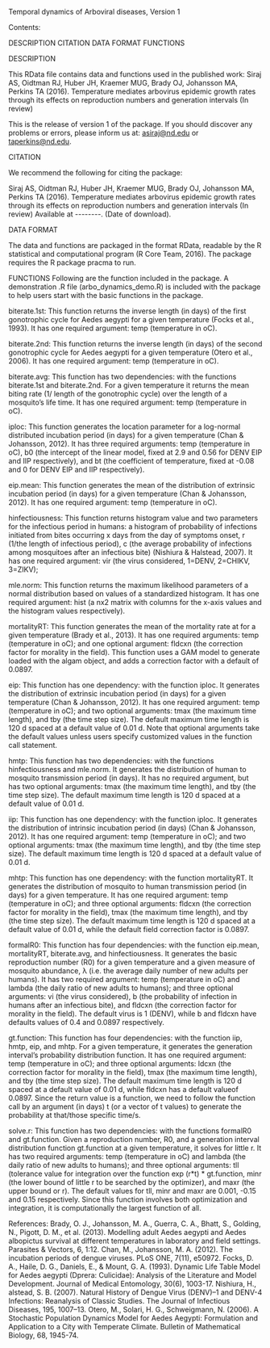 Temporal dynamics of Arboviral diseases, Version 1Contents:DESCRIPTIONCITATIONDATA FORMATFUNCTIONSDESCRIPTIONThis RData file contains data and functions used in the published work: Siraj AS, Oidtman RJ, Huber JH, Kraemer MUG, Brady OJ, Johansson MA, Perkins TA (2016). Temperature mediates arbovirus epidemic growth rates through its effects on reproduction numbers and generation intervals (In review)This is the release of version 1 of the package. If you should discover any problems or errors, please inform us at: asiraj@nd.edu or taperkins@nd.edu.CITATIONWe recommend the following for citing the package:Siraj AS, Oidtman RJ, Huber JH,  Kraemer MUG, Brady OJ, Johansson MA, Perkins TA (2016). Temperature mediates arbovirus epidemic growth rates through its effects on reproduction numbers and generation intervals (In review)Available at --------. (Date of download).DATA FORMATThe data and functions are packaged in the format RData, readable by the R statistical and computational program (R Core Team, 2016). The package requires the R package pracma to run. FUNCTIONSFollowing are the function included in the package.  A demonstration .R file (arbo_dynamics_demo.R)  is included with the package to help users start with the basic functions in the package.biterate.1st: This function returns the inverse length (in days) of the first gonotrophic cycle for Aedes aegypti for a given temperature (Focks et al., 1993). It has one required argument: temp (temperature in oC).biterate.2nd: This function returns the inverse length (in days) of the second gonotrophic cycle for Aedes aegypti for a given temperature (Otero et al., 2006). It has one required argument: temp (temperature in oC).biterate.avg: This function has two dependencies: with the functions biterate.1st and biterate.2nd. For a given temperature it returns the mean biting rate (1/ length of the gonotrophic cycle) over the length of a mosquito’s life time. It has one required argument: temp (temperature in oC).iploc: This function generates the location parameter for a log-normal distributed incubation period (in days) for a given temperature (Chan & Johansson, 2012). It has three required arguments: temp (temperature in oC), b0 (the intercept of the linear model, fixed at 2.9 and 0.56 for DENV EIP and IIP respectively), and bt (the coefficient of temperature, fixed at -0.08 and 0 for DENV EIP and IIP respectively).eip.mean: This function generates the mean of the distribution of extrinsic incubation period (in days) for a given temperature (Chan & Johansson, 2012). It has one required argument: temp (temperature in oC). hinfectiousness: This function returns histogram value and two parameters for the infectious period in humans: a histogram of probability of infections initiated from bites occurring x days from the day of symptoms onset, r (1/the length of infectious period), c (the average probability of infections among mosquitoes after an infectious bite) (Nishiura & Halstead, 2007). It has one required argument: vir (the virus considered, 1=DENV, 2=CHIKV, 3=ZIKV);mle.norm: This function returns the maximum likelihood parameters of a normal distribution based on values of a standardized histogram.  It has one required argument: hist (a nx2 matrix with columns for the x-axis values and the histogram values respectively).mortalityRT: This function generates the mean of the mortality rate at for a given temperature (Brady et al., 2013). It has one required arguments: temp (temperature in oC); and one optional argument: fldcxn (the correction factor for morality in the field). This function uses a GAM model to generate loaded with the algam object, and adds a correction factor with a default of 0.0897.eip: This function has one dependency: with the function iploc. It generates the distribution of extrinsic incubation period (in days) for a given temperature (Chan & Johansson, 2012). It has one required argument: temp (temperature in oC); and two optional arguments: tmax (the maximum time length), and tby (the time step size). The default maximum time length is 120 d spaced at a default value of 0.01 d. Note that optional arguments take the default values unless users specify customized values in the function call statement.hmtp: This function has two dependencies: with the functions hinfectiousness and mle.norm. It generates the distribution of human to mosquito transmission period (in days). It has no required argument, but has two optional arguments: tmax (the maximum time length), and tby (the time step size). The default maximum time length is 120 d spaced at a default value of 0.01 d.iip: This function has one dependency: with the function iploc. It generates the distribution of intrinsic incubation period (in days) (Chan & Johansson, 2012). It has one required argument: temp (temperature in oC); and two optional arguments: tmax (the maximum time length), and tby (the time step size). The default maximum time length is 120 d spaced at a default value of 0.01 d. mhtp: This function has one dependency: with the function mortalityRT. It generates the distribution of mosquito to human transmission period (in days) for a given temperature. It has one required argument: temp (temperature in oC); and three optional arguments: fldcxn (the correction factor for morality in the field), tmax (the maximum time length), and tby (the time step size). The default maximum time length is 120 d spaced at a default value of 0.01 d, while the default field correction factor is 0.0897.formalR0: This function has four dependencies: with the function eip.mean, mortalityRT, biterate.avg, and hinfectiousness. It generates the basic reproduction number (R0) for a given temperature and a given measure of mosquito abundance, λ (i.e. the average daily number of new adults per humans). It has two required argument: temp (temperature in oC) and lambda (the daily ratio of new adults to humans); and three optional arguments: vi (the virus considered), b (the probability of infection in humans after an infectious bite), and fldcxn (the correction factor for morality in the field). The default virus is 1 (DENV), while b and fldcxn have defaults values of 0.4 and 0.0897 respectively.gt.function: This function has four dependencies: with the function iip, hmtp, eip, and mhtp. For a given temperature, it generates the generation interval’s probability distribution function. It has one required argument: temp (temperature in oC); and three optional arguments: ldcxn (the correction factor for morality in the field), tmax (the maximum time length), and tby (the time step size). The default maximum time length is 120 d spaced at a default value of 0.01 d, while fldcxn has a default valueof 0.0897. Since the return value is a function, we need to follow the function call by an argument (in days) t (or a vector of t values) to generate the probability at that/those specific time/s.solve.r: This function has two dependencies: with the functions formalR0 and gt.function. Given a reproduction number, R0, and a generation interval distribution function gt.function at a given temperature, it solves for little r. It has two required arguments: temp (temperature in oC) and lambda (the daily ratio of new adults to humans); and three optional arguments: tll (tolerance value for integration over the function exp (r*t) * gt.function, minr (the lower bound of little r to be searched by the optimizer), and maxr (the upper bound or r). The default values for tll, minr and maxr are 0.001, -0.15 and 0.15 respectively. Since this function involves both optimization and integration, it is computationally the largest function of all.References:Brady, O. J., Johansson, M. A., Guerra, C. A., Bhatt, S., Golding, N., Pigott, D. M., et al. (2013). Modelling adult Aedes aegypti and Aedes albopictus survival at different temperatures in laboratory and field settings. Parasites & Vectors, 6, 1:12.Chan, M., Johansson, M. A. (2012). The incubation periods of dengue viruses. PLoS ONE, 7(11), e50972.Focks, D. A., Haile, D. G., Daniels, E., & Mount, G. A. (1993). Dynamic Life Table Model for Aedes aegypti (Dprera: Culicidae): Analysis of the Literature and Model Development. Journal of Medical Entomology, 30(6), 1003-17.Nishiura, H., alstead, S. B. (2007). Natural History of Dengue Virus (DENV)–1 and DENV-4 Infections: Reanalysis of Classic Studies. The Journal of Infectious Diseases, 195, 1007–13.Otero, M., Solari, H. G., Schweigmann, N. (2006). A Stochastic Population Dynamics Model for Aedes Aegypti: Formulation and Application to a City with Temperate Climate. Bulletin of Mathematical Biology, 68, 1945-74.